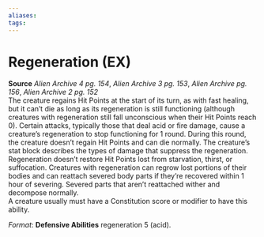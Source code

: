 ```yaml
---
aliases: 
tags: 
---
```


# Regeneration (EX)

**Source** _Alien Archive 4 pg. 154_, _Alien Archive 3 pg. 153_, _Alien Archive pg. 156_, _Alien Archive 2 pg. 152_  
The creature regains Hit Points at the start of its turn, as with fast healing, but it can’t die as long as its regeneration is still functioning (although creatures with regeneration still fall unconscious when their Hit Points reach 0). Certain attacks, typically those that deal acid or fire damage, cause a creature’s regeneration to stop functioning for 1 round. During this round, the creature doesn’t regain Hit Points and can die normally. The creature’s stat block describes the types of damage that suppress the regeneration.  
Regeneration doesn’t restore Hit Points lost from starvation, thirst, or suffocation. Creatures with regeneration can regrow lost portions of their bodies and can reattach severed body parts if they’re recovered within 1 hour of severing. Severed parts that aren’t reattached wither and decompose normally.  
A creature usually must have a Constitution score or modifier to have this ability.

_Format_: **Defensive Abilities** regeneration 5 (acid).
